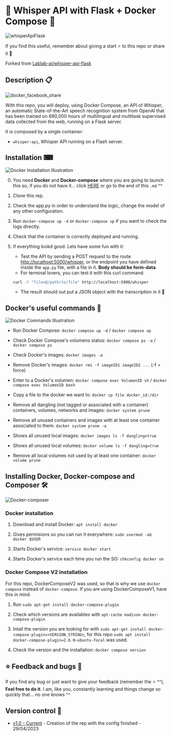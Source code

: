 # 🐳 Whisper API with Flask + Docker Compose 🐳

![whisperApiFlask](https://user-images.githubusercontent.com/57062736/235303377-e24c66f5-261d-4786-83e3-224a819fbdbd.png)

If you find this useful, remember about giving a start ⭐ to this repo or share it 🔁

Forked from [Lablab-ai/whisper-api-flask](https://github.com/lablab-ai/whisper-api-flask)

## Description 📋

![docker_facebook_share](https://user-images.githubusercontent.com/57062736/139103227-36f3cb32-c3c1-4158-b99e-25a31e955f44.png)

With this repo, you will deploy, using Docker Compose, an API of Whisper, an automatic State-of-the-Art speech recognition system from OpenAI that has been trained on 680,000 hours of multilingual and multitask supervised data collected from the web, running on a Flask server.

It is composed by a single container:

- `whisper-api`, Whisper API running on a Flash server.

## Installation ⌨

![Docker Installation Illustration](https://user-images.githubusercontent.com/57062736/139102730-d6f51d53-ffb3-44bb-be5e-2bdf48d91295.png)

0. You need **Docker** and **Docker-compose** where you are going to launch this so, if you do not have it... click [HERE](https://github.com/Inushin/dockerOdooSymfonySSL#installing-docker-docker-compose-and-composer) or go to the end of this `.md` ^^

1. Clone this rep.

2. Check the app.py in order to understand the logic, change the model of any other configuration.

3. Run `docker-compose up -d` or `docker-compose up` if you want to check the logs directly.

4. Check that the container is correctly deployed and running.

5. If everything lookd good. Lets have some fun with it:

   - Test the API by sending a POST request to the route [http://localhost:5000/whisper](http://localhost:5000/whisper), or the endpoint you have defined inside the `app.py` file, with a file in it. **Body should be form-data**.
   - For terminal lovers, you can test it with this curl command:

   ```bash
   curl -F "file=@/path/to/file" http://localhost:5000/whisper
   ```

   - The result should out put a JSON object with the transcription in it :beers:

## Docker's useful commands 📑

![Docker Commands Illustration](https://user-images.githubusercontent.com/57062736/139102966-25f28be1-f768-49bd-a8a1-915a8465de9e.png)

- Run Docker Compose: `docker compose up -d` / `docker compose up`

- Check Docker Compose's volumens status: `docker compose ps -a` / `docker compose ps`

- Check Docker's images: `docker images -a`

- Remove Docker's images: `docker rmi -f imageID1 imageID2 ...` (-f = force)

- Enter to a Docker's volumen: `docker compose exec VolumenID sh` / `docker compose exec VolumenID bash`

- Copy a file to the docker we want to: `docker cp file docker_id:/dir`

- Remove all dangling (not tagged or associated with a container) containers, volumes, networks and images: `docker system prune`

- Remove all unused containers and images with at least one container associated to them: `docker system prune -a`

- Shows all unused local images: `docker images ls -f dangling=true`

- Shows all unused local volumes: `docker volume ls -f dangling=true`

- Remove all local volumes not used by at least one container: `docker volume prune`

## Installing Docker, Docker-compose and Composer 🛠

![Docker-composer](https://user-images.githubusercontent.com/57062736/141182130-b8ed2d7a-9a68-4387-b838-ba0d44bb4e0e.png)

### Docker installation

1. Download and install Docker: `apt install docker`

2. Gives permisions so you can run it everywhere: `sudo usermod -aG docker $USER`

3. Starts Docker's service: `service docker start`

4. Starts Docker's service each time you run the SO: `chkconfig docker on`

### Docker Compose V2 installation

For this repo, DockerComposeV2 was used, so that is why we use `docker compose` instead of `docker-compose`. If you are using DockerComposeV1, have this in mind.

1. Run `sudo apt-get install docker-compose-plugin`

2. Check which versions are availables with `apt-cache madison docker-compose-plugin`

3. Intall the version you are looking for with `sudo apt-get install docker-compose-plugin=<VERSION_STRING>`, for this repo `sudo apt install docker-compose-plugin=2.6.0~ubuntu-focal` was used.

4. Check the version and the installation: `docker compose version`

## ⭐ Feedback and bugs 🐞

If you find any bug or just want to give your feedback (remember the ⭐ ^^), **Feel free to do it**. I am, like you, constantly learning and things change so quickly that... no one knows ^^

## Version control 📝

- [v1.0 - Current](https://github.com/Inushin/dockerPiholeWireguard/tree/v1.0) - Creation of the rep with the config finished - 29/04/2023
